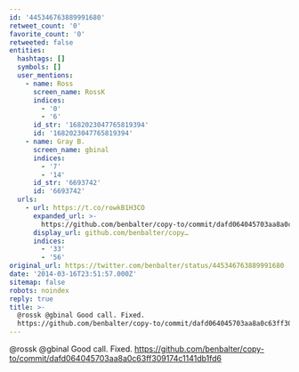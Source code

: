 ```yaml
---
id: '445346763889991680'
retweet_count: '0'
favorite_count: '0'
retweeted: false
entities:
  hashtags: []
  symbols: []
  user_mentions:
    - name: Ross
      screen_name: RossK
      indices:
        - '0'
        - '6'
      id_str: '1682023047765819394'
      id: '1682023047765819394'
    - name: Gray B.
      screen_name: gbinal
      indices:
        - '7'
        - '14'
      id_str: '6693742'
      id: '6693742'
  urls:
    - url: https://t.co/rowkB1H3CO
      expanded_url: >-
        https://github.com/benbalter/copy-to/commit/dafd064045703aa8a0c63ff309174c1141db1fd6
      display_url: github.com/benbalter/copy…
      indices:
        - '33'
        - '56'
original_url: https://twitter.com/benbalter/status/445346763889991680
date: '2014-03-16T23:51:57.000Z'
sitemap: false
robots: noindex
reply: true
title: >-
  @rossk @gbinal Good call. Fixed.
  https://github.com/benbalter/copy-to/commit/dafd064045703aa8a0c63ff309174c1141db1fd6
---
```


@rossk @gbinal Good call. Fixed. https://github.com/benbalter/copy-to/commit/dafd064045703aa8a0c63ff309174c1141db1fd6